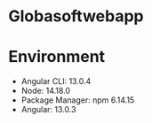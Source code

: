 # Globasoftwebapp

# Environment
- Angular CLI: 13.0.4
- Node: 14.18.0
- Package Manager: npm 6.14.15
- Angular: 13.0.3


